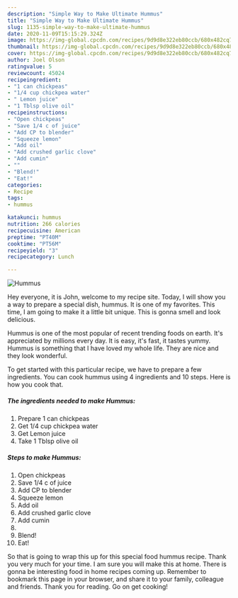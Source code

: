 ```yaml
---
description: "Simple Way to Make Ultimate Hummus"
title: "Simple Way to Make Ultimate Hummus"
slug: 1135-simple-way-to-make-ultimate-hummus
date: 2020-11-09T15:15:29.324Z
image: https://img-global.cpcdn.com/recipes/9d9d8e322eb80ccb/680x482cq70/hummus-recipe-main-photo.jpg
thumbnail: https://img-global.cpcdn.com/recipes/9d9d8e322eb80ccb/680x482cq70/hummus-recipe-main-photo.jpg
cover: https://img-global.cpcdn.com/recipes/9d9d8e322eb80ccb/680x482cq70/hummus-recipe-main-photo.jpg
author: Joel Olson
ratingvalue: 5
reviewcount: 45024
recipeingredient:
- "1 can chickpeas"
- "1/4 cup chickpea water"
- " Lemon juice"
- "1 Tblsp olive oil"
recipeinstructions:
- "Open chickpeas"
- "Save 1/4 c of juice"
- "Add CP to blender"
- "Squeeze lemon"
- "Add oil"
- "Add crushed garlic clove"
- "Add cumin"
- ""
- "Blend!"
- "Eat!"
categories:
- Recipe
tags:
- hummus

katakunci: hummus 
nutrition: 266 calories
recipecuisine: American
preptime: "PT40M"
cooktime: "PT56M"
recipeyield: "3"
recipecategory: Lunch

---
```



![Hummus](https://img-global.cpcdn.com/recipes/9d9d8e322eb80ccb/680x482cq70/hummus-recipe-main-photo.jpg)

Hey everyone, it is John, welcome to my recipe site. Today, I will show you a way to prepare a special dish, hummus. It is one of my favorites. This time, I am going to make it a little bit unique. This is gonna smell and look delicious.

Hummus is one of the most popular of recent trending foods on earth. It's appreciated by millions every day. It is easy, it's fast, it tastes yummy. Hummus is something that I have loved my whole life. They are nice and they look wonderful.




To get started with this particular recipe, we have to prepare a few ingredients. You can cook hummus using 4 ingredients and 10 steps. Here is how you cook that.

<!--inarticleads1-->

##### The ingredients needed to make Hummus:

1. Prepare 1 can chickpeas
1. Get 1/4 cup chickpea water
1. Get  Lemon juice
1. Take 1 Tblsp olive oil




<!--inarticleads2-->

##### Steps to make Hummus:

1. Open chickpeas
1. Save 1/4 c of juice
1. Add CP to blender
1. Squeeze lemon
1. Add oil
1. Add crushed garlic clove
1. Add cumin
1. 
1. Blend!
1. Eat!




So that is going to wrap this up for this special food hummus recipe. Thank you very much for your time. I am sure you will make this at home. There is gonna be interesting food in home recipes coming up. Remember to bookmark this page in your browser, and share it to your family, colleague and friends. Thank you for reading. Go on get cooking!
